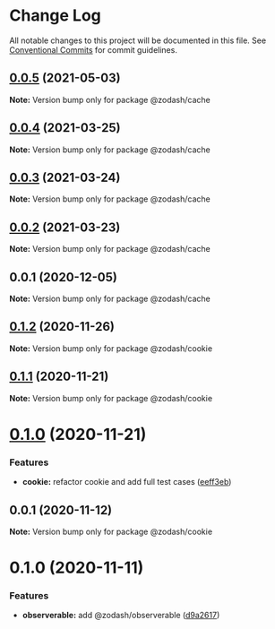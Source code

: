 # Change Log

All notable changes to this project will be documented in this file.
See [Conventional Commits](https://conventionalcommits.org) for commit guidelines.

## [0.0.5](https://github.com/zcorky/zodash/compare/@zodash/cache@0.0.4...@zodash/cache@0.0.5) (2021-05-03)

**Note:** Version bump only for package @zodash/cache





## [0.0.4](https://github.com/zcorky/zodash/compare/@zodash/cache@0.0.3...@zodash/cache@0.0.4) (2021-03-25)

**Note:** Version bump only for package @zodash/cache





## [0.0.3](https://github.com/zcorky/zodash/compare/@zodash/cache@0.0.2...@zodash/cache@0.0.3) (2021-03-24)

**Note:** Version bump only for package @zodash/cache





## [0.0.2](https://github.com/zcorky/zodash/compare/@zodash/cache@0.0.1...@zodash/cache@0.0.2) (2021-03-23)

**Note:** Version bump only for package @zodash/cache





## 0.0.1 (2020-12-05)

**Note:** Version bump only for package @zodash/cache





## [0.1.2](https://github.com/zcorky/zodash/compare/@zodash/cookie@0.1.1...@zodash/cookie@0.1.2) (2020-11-26)

**Note:** Version bump only for package @zodash/cookie





## [0.1.1](https://github.com/zcorky/zodash/compare/@zodash/cookie@0.1.0...@zodash/cookie@0.1.1) (2020-11-21)

**Note:** Version bump only for package @zodash/cookie





# [0.1.0](https://github.com/zcorky/zodash/compare/@zodash/cookie@0.0.1...@zodash/cookie@0.1.0) (2020-11-21)


### Features

* **cookie:** refactor cookie and add full test cases ([eeff3eb](https://github.com/zcorky/zodash/commit/eeff3eb91eeb6f134de68df8091156c30ecd0347))





## 0.0.1 (2020-11-12)

**Note:** Version bump only for package @zodash/cookie





# 0.1.0 (2020-11-11)


### Features

* **observerable:** add @zodash/observerable ([d9a2617](https://github.com/zcorky/zodash/commit/d9a2617a6481c61caa8f01e3c89d41b41e78f87c))
